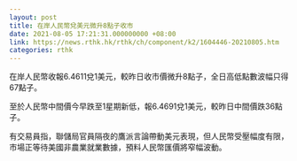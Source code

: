 ```yaml
---
layout: post
title: 在岸人民幣兌美元微升8點子收市
date: 2021-08-05 17:21:31.000000000 +08:00
link: https://news.rthk.hk/rthk/ch/component/k2/1604446-20210805.htm
categories: rthk
---
```


在岸人民幣收報6.4611兌1美元，較昨日收市價微升8點子，全日高低點數波幅只得67點子。

至於人民幣中間價今早跌至1星期新低，報6.4691兌1美元，較昨日中間價跌36點子。

有交易員指，聯儲局官員隔夜的鷹派言論帶動美元表現，但人民幣受壓幅度有限，市場正等待美國非農業就業數據，預料人民幣匯價將窄幅波動。
